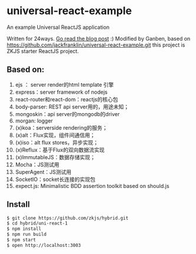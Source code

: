 # universal-react-example
An example Universal ReactJS application

Written for 24ways. [Go read the blog post](https://24ways.org/2015/universal-react/) :)
Modified by Ganben, based on https://github.com/jackfranklin/universal-react-example.git
this project is ZKJS starter ReactJS project.
## Based on:
1. ejs ： server render的html template 引擎
2. express：server framework of nodejs
3. react-router和react-dom：reactjs的核心包
4. body-parser:  REST api server用的，用途未知；
5. mongoskin：api server的mongodb的driver
6. morgan: logger
7. (x)koa：serverside rendering的服务；
8. (x)alt：Flux实现，组件间通信用；
9. (x)iso：alt flux stores，异步实现；
10. (x)Reflux：基于Flux的双向数据流实现
11. (x)ImmutableJS：数据存储实现；
12. Mocha：JS测试用
13. SuperAgent：JS测试用
14. SocketIO：socket长连接的实现包
15. expect.js: Minimalistic BDD assertion toolkit based on should.js

## Install
```sh
$ git clone https://github.com/zkjs/hybrid.git
$ cd hybrid/uni-react-1
$ npm install
$ npm run build
$ npm start
$ open http://localhost:3003
```
